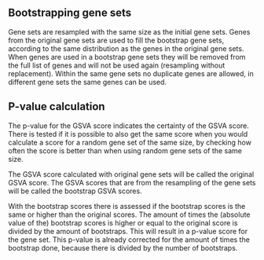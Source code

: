## Bootstrapping gene sets
Gene sets are resampled with the same size as the initial gene sets. Genes from the original gene sets are used to fill the bootstrap gene sets, according to the same distribution as the genes in the original gene sets. When genes are used in a bootstrap gene sets they will be removed from the full list of genes and will not be used again (resampling without replacement). Within the same gene sets no duplicate genes are allowed, in different gene sets the same genes can be used.


## P-value calculation
The p-value for the GSVA score indicates the certainty of the GSVA score. There is tested if it is possible to also get the same score when you would calculate a score for a random gene set of the same size, by checking how often the score is better than when using random gene sets of the same size. 

The GSVA score calculated with original gene sets will be called the original GSVA score. The GSVA scores that are from the resampling of the gene sets will be called the bootstrap GSVA scores. 

With the bootstrap scores there is assessed if the bootstrap scores is the same or higher than the original scores. The amount of times the (absolute value of the) bootstrap scores is higher or equal to the original score is divided by the amount of bootstraps. This will result in a p-value score for the gene set. This p-value is already corrected for the amount of times the bootstrap done, because there is divided by the number of bootstraps.

